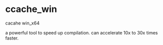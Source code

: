 # ccache_win
cacahe win_x64

a powerful tool to speed up compilation.
can accelerate 10x to 30x times faster.
